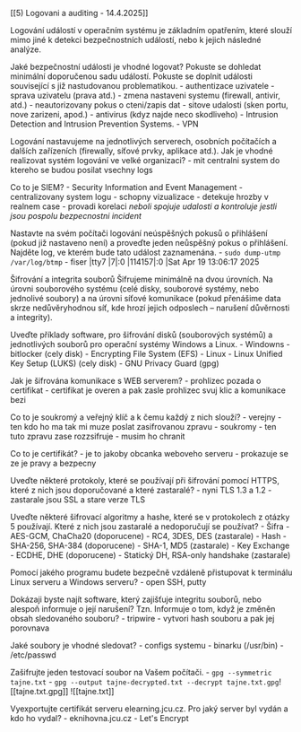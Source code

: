 [[5) Logovani a auditing - 14.4.2025]]

Logování událostí v operačním systému je základním opatřením, které slouží mimo jiné k detekci
bezpečnostních událostí, nebo k jejich následné analýze.

Jaké bezpečnostní události je vhodné logovat? Pokuste se dohledat minimální doporučenou sadu událostí. Pokuste se doplnit události související s již nastudovanou problematikou.
	- authentizace uzivatele
	- sprava uzivatelu (prava atd.)
	- zmena nastaveni systemu (firewall, antivir, atd.)
	- neautorizovany pokus o cteni/zapis dat
	- sitove udalosti (sken portu, nove zarizeni, apod.)
	- antivirus (kdyz najde neco skodliveho)
	- Intrusion Detection and Intrusion Prevention Systems.
	- VPN


Logování nastavujeme na jednotlivých serverech, osobních počítačích a dalších zařízeních (firewally, síťové prvky, aplikace atd.). Jak je vhodné realizovat systém logování ve velké organizaci?
	- mit centralni system do ktereho se budou posilat vsechny logs


Co to je SIEM?
	- Security Information and Event Management
	- centralizovany system logu
	- schopny vizualizace
	- detekuje hrozby v realnem case
	- provadi korelaci *neboli spojuje udalosti a kontroluje jestli jsou pospolu bezpecnostni incident*


Nastavte na svém počítači logování neúspěšných pokusů o přihlášení (pokud již nastaveno není) a proveďte jeden neůspěšný pokus o přihlášení. Najděte log, ve kterém bude tato událost zaznamenána.
	- `sudo dump-utmp /var/log/btmp`
	- fiser   |tty7  |7|:0  |114157|:0                       |Sat Apr 19 13:06:17 2025


Šifrování a integrita souborů
Šifrujeme minimálně na dvou úrovních. Na úrovni souborového systému (celé disky, souborové systémy, nebo jednolivé soubory) a na úrovni síťové komunikace (pokud přenášime data skrze nedůvěryhodnou síť, kde hrozí jejich odposlech – narušení důvěrnosti a integrity).

Uveďte příklady software, pro šifrování disků (souborových systémů) a jednotlivých souborů pro operační systémy Windows a Linux.
	- Windowns
		- bitlocker (cely disk)
		- Encrypting File System (EFS)
	- Linux
		- Linux Unified Key Setup (LUKS) (cely disk)
		- GNU Privacy Guard (gpg) 


Jak je šifrována komunikace s WEB serverem?
	- prohlizec pozada o certifikat
	- certifikat je overen a pak zasle prohlizec svuj klic a komunikace bezi


Co to je soukromý a veřejný klíč a k čemu každý z nich slouží?
	- verejny
		- ten kdo ho ma tak mi muze poslat zasifrovanou zpravu
	- soukromy
		- ten tuto zpravu zase rozzsifruje
		- musim ho chranit


Co to je certifikát?
	- je to jakoby obcanka weboveho serveru
	- prokazuje se ze je pravy a bezpecny


Uveďte některé protokoly, které se používají při šifrování pomocí HTTPS, které z nich jsou doporučované a které zastaralé?
	- nyni TLS 1.3 a 1.2
	- zastarale jsou SSL a stare verze TLS


Uveďte některé šifrovací algoritmy a hashe, které se v protokolech z otázky 5 používají. Které z nich jsou zastaralé a nedoporučují se používat?
	- Šifra
		- AES-GCM, ChaCha20 (doporucene)
		- RC4, 3DES, DES (zastarale)
	- Hash 
		- SHA-256, SHA-384 (doporucene)
		- SHA-1, MD5 (zastarale)
	- Key Exchange 
		- ECDHE, DHE (doporucene)
		- Statický DH, RSA-only handshake (zastarale)


Pomocí jakého programu budete bezpečně vzdáleně přistupovat k terminálu Linux serveru a Windows serveru?
	- open SSH, putty


Dokázaji byste najít software, který zajišťuje integritu souborů, nebo alespoň informuje o její narušení? Tzn. Informuje o tom, když je změněn obsah sledovaného souboru?
	- tripwire
		- vytvori hash souboru a pak jej porovnava


Jaké soubory je vhodné sledovat?
	- configs systemu
	- binarku (/usr/bin)
	- /etc/passwd


Zašifrujte jeden testovací soubor na Vašem počítači.
	- `gpg --symmetric tajne.txt`
	- `gpg --output tajne-decrypted.txt --decrypt tajne.txt.gpg`![[tajne.txt.gpg]]	![[tajne.txt]]


Vyexportujte certifikát serveru elearning.jcu.cz. Pro jaký server byl vydán a kdo ho vydal?
	- eknihovna.jcu.cz
	- Let's Encrypt
